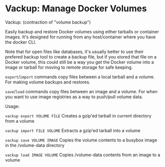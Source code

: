 # Vackup: Manage Docker Volumes 

Vackup: (contraction of "volume backup")

Easily backup and restore Docker volumes using either tarballs or container images. It's designed for running from any host/container where you have the docker CLI.

Note that for open files like databases, it's usually better to use their prefered backup tool to create a backup file, but if you stored that file on a Docker volume, this could still be a way you get the Docker volume into a image or tarball for moving to remote storage for safe keeping.


`export`/`import` commands copy files between a local tarball and a volume. For making volume backups and restores.

`save`/`load` commands copy files between an image and a volume. For when you want to use image registries as a way to push/pull volume data.

Usage:

`vackup export VOLUME FILE`
  Creates a gzip'ed tarball in current directory from a volume

`vackup import FILE VOLUME`
  Extracts a gzip'ed tarball into a volume

`vackup save VOLUME IMAGE`
  Copies the volume contents to a busybox image in the /volume-data directory

`vackup load IMAGE VOLUME`
  Copies /volume-data contents from an image to a volume

